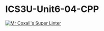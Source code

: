 # ICS3U-Unit6-04-CPP

[![Mr Coxall's Super Linter](https://github.com/Cameron-Diedrich/ICS3U-Unit6-04-CPP/workflows/Mr%20Coxall's%20Super%20Linter/badge.svg)](https://github.com/Cameron-Diedrich/ICS3U-Unit6-04-CPP/actions/)
